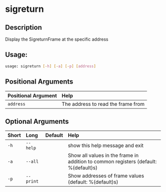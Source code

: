 



# sigreturn

## Description


Display the SigreturnFrame at the specific address
## Usage:


```bash
usage: sigreturn [-h] [-a] [-p] [address]

```
## Positional Arguments

|Positional Argument|Help|
| :--- | :--- |
|`address`|The address to read the frame from|

## Optional Arguments

|Short|Long|Default|Help|
| :--- | :--- | :--- | :--- |
|`-h`|`--help`||show this help message and exit|
|`-a`|`--all`||Show all values in the frame in addition to common registers (default: %(default)s)|
|`-p`|`--print`||Show addresses of frame values (default: %(default)s)|
